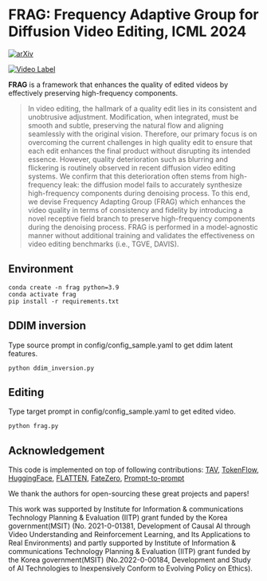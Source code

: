 # FRAG: Frequency Adaptive Group for Diffusion Video Editing, ICML 2024

[![arXiv](https://img.shields.io/badge/arXiv-FRAG-b31b1b.svg)](https://arxiv.org/abs/2406.06044) 

[![Video Label](http://img.youtube.com/vi/9XPNElLv3Y4/0.jpg)](https://youtu.be/9XPNElLv3Y4)


**FRAG** is a framework that enhances the quality of edited videos by effectively preserving high-frequency components.

[//]: # (### Abstract)
>In video editing, the hallmark of a quality edit lies in its consistent and unobtrusive adjustment. Modification, when integrated, must be smooth and subtle, preserving the natural flow and aligning seamlessly with the original vision. Therefore, our primary focus is on overcoming the current challenges in high quality edit to ensure that each edit enhances the final product without disrupting its intended essence. However, quality deterioration such as blurring and flickering is routinely observed in recent diffusion video editing systems. We confirm that this deterioration often stems from high-frequency leak: the diffusion model fails to accurately synthesize high-frequency components during denoising process. To this end, we devise Frequency Adapting Group (FRAG) which enhances the video quality in terms of consistency and fidelity by introducing a novel receptive field branch to preserve high-frequency components during the denoising process. FRAG is performed in a model-agnostic manner without additional training and validates the effectiveness on video editing benchmarks (i.e., TGVE, DAVIS).

## Environment
```
conda create -n frag python=3.9
conda activate frag
pip install -r requirements.txt
```
## DDIM inversion
Type source prompt in config/config_sample.yaml to get ddim latent features.
```
python ddim_inversion.py
```
## Editing
Type target prompt in config/config_sample.yaml to get edited video.
```
python frag.py
```

## Acknowledgement

This code is implemented on top of following contributions: [TAV](https://github.com/showlab/Tune-A-Video), [TokenFlow](https://github.com/omerbt/TokenFlow), [HuggingFace](https://github.com/huggingface/transformers), [FLATTEN](https://github.com/yrcong/flatten), [FateZero](https://github.com/ChenyangQiQi/FateZero), [Prompt-to-prompt](https://github.com/google/prompt-to-prompt) 

We thank the authors for open-sourcing these great projects and papers!

This work was supported by Institute for Information & communications Technology Planning & Evaluation (IITP) grant funded by the Korea government(MSIT) (No. 2021-0-01381, Development of Causal AI through Video Understanding and Reinforcement Learning, and Its Applications to Real Environments) and partly supported by Institute of Information & communications Technology Planning & Evaluation (IITP) grant funded by the Korea government(MSIT) (No.2022-0-00184, Development and Study of AI Technologies to Inexpensively Conform to Evolving Policy on Ethics).
